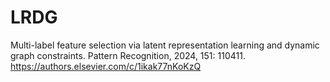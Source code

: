 # LRDG
Multi-label feature selection via latent representation learning and dynamic graph constraints. Pattern Recognition, 2024, 151: 110411. https://authors.elsevier.com/c/1ikak77nKoKzQ
